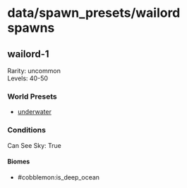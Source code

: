 # data/spawn_presets/wailord spawns  
  
## wailord-1  
Rarity: uncommon  
Levels: 40-50  
  
### World Presets  
* [underwater](/data/world_presets/underwater.md)  
  
### Conditions  
Can See Sky: True  
  
#### Biomes  
  * #cobblemon:is_deep_ocean
  
